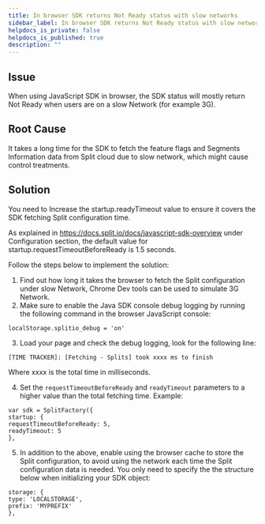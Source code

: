 ```yaml
---
title: In browser SDK returns Not Ready status with slow networks
sidebar_label: In browser SDK returns Not Ready status with slow networks
helpdocs_is_private: false
helpdocs_is_published: true
description: ""
---
```


<!-- applies to JavaScript SDK -->

<p>
  <button hidden style={{borderRadius:'8px', border:'1px', fontFamily:'Courier New', fontWeight:'800', textAlign:'left'}}> help.split.io link: https://help.split.io/hc/en-us/articles/360012551371-Why-does-the-JavaScript-SDK-return-Not-Ready-status-in-Slow-Networkslit.io/hc/en-us/articles/360020863412-General-SDK-Always-getting-control-treatments </button>
</p>

## Issue

When using JavaScript SDK in browser, the SDK status will mostly return Not Ready when users are on a slow Network (for example 3G).

## Root Cause

It takes a long time for the SDK to fetch the feature flags and Segments Information data from Split cloud due to slow network, which might cause control treatments.

## Solution

You need to Increase the startup.readyTimeout value to ensure it covers the SDK fetching Split configuration time.

As explained in https://docs.split.io/docs/javascript-sdk-overview under Configuration section, the default value for startup.requestTimeoutBeforeReady is 1.5 seconds.

Follow the steps below to implement the solution:

1. Find out how long it takes the browser to fetch the Split configuration under slow Network, Chrome Dev tools can be used to simulate 3G Network.
2. Make sure to enable the Java SDK console debug logging by running the following command in the browser JavaScript console:
  ```
localStorage.splitio_debug = 'on'
```
3. Load your page and check the debug logging, look for the following line:
  ```
[TIME TRACKER]: [Fetching - Splits] took xxxx ms to finish
```
  Where xxxx is the total time in milliseconds.

4. Set the `requestTimeoutBeforeReady` and `readyTimeout` parameters to a higher value than the total fetching time. Example:
  ```
var sdk = SplitFactory({
startup: {
  requestTimeoutBeforeReady: 5, 
  readyTimeout: 5
},  
```
5. In addition to the above, enable using the browser cache to store the Split configuration, to avoid using the network each time the Split configuration data is needed. You only need to specify the the structure below when initializing your SDK object:
  ```
storage: {
  type: 'LOCALSTORAGE',
  prefix: 'MYPREFIX'
},
```